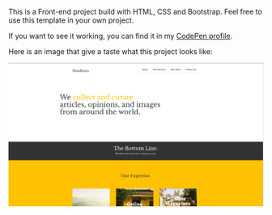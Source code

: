 <p>This is a Front-end project build with HTML, CSS and Bootstrap. Feel free to use this template in your own project.</p>

<p>If you want to see it working, you can find it in my <a href="http://codepen.io/LuKrebs/full/BWbXMJ/">CodePen profile</a>.</p>

<p>Here is an image that give a taste what this project looks like:</p>

<a href="http://codepen.io/LuKrebs/full/BWbXMJ/"><img src="img/headlines.png"></a>
